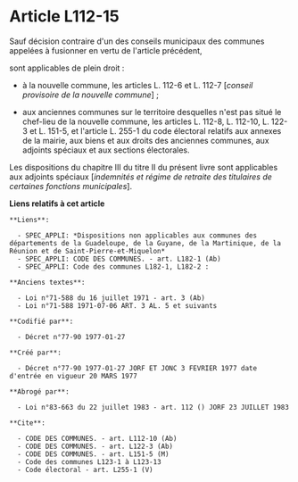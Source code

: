 # Article L112-15

Sauf décision contraire d'un des conseils municipaux des communes appelées à fusionner en vertu de l'article précédent,

sont applicables de plein droit :

- à la nouvelle commune, les articles L. 112-6 et L. 112-7 [*conseil provisoire de la nouvelle commune*] ; 

- aux anciennes communes sur le territoire desquelles n'est pas situé le chef-lieu de la nouvelle commune, les articles L.
112-8, L. 112-10, L. 122-3 et L. 151-5, et l'article L. 255-1 du code électoral relatifs aux annexes de la mairie, aux biens
et aux droits des anciennes communes, aux adjoints spéciaux et aux sections électorales. 

Les dispositions du chapitre III du titre II du présent livre sont applicables aux adjoints spéciaux [*indemnités et régime
de retraite des titulaires de certaines fonctions municipales*].

**Liens relatifs à cet article**

	**Liens**:

	  - SPEC_APPLI: *Dispositions non applicables aux communes des départements de la Guadeloupe, de la Guyane, de la Martinique, de la Réunion et de Saint-Pierre-et-Miquelon*
	  - SPEC_APPLI: CODE DES COMMUNES. - art. L182-1 (Ab)
	  - SPEC_APPLI: Code des communes L182-1, L182-2 :

	**Anciens textes**:

	  - Loi n°71-588 du 16 juillet 1971 - art. 3 (Ab)
	  - Loi n°71-588 1971-07-06 ART. 3 AL. 5 et suivants

	**Codifié par**:

	  - Décret n°77-90 1977-01-27

	**Créé par**:

	  - Décret n°77-90 1977-01-27 JORF ET JONC 3 FEVRIER 1977 date d'entrée en vigueur 20 MARS 1977

	**Abrogé par**:

	  - Loi n°83-663 du 22 juillet 1983 - art. 112 () JORF 23 JUILLET 1983

	**Cite**:

	  - CODE DES COMMUNES. - art. L112-10 (Ab)
	  - CODE DES COMMUNES. - art. L122-3 (Ab)
	  - CODE DES COMMUNES. - art. L151-5 (M)
	  - Code des communes L123-1 à L123-13
	  - Code électoral - art. L255-1 (V)
